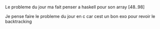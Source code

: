 Le probleme du jour ma fait penser a haskell pour son array [48..98]

Je pense faire le probleme du jour en c car cest un bon exo pour revoir
le backtracking
